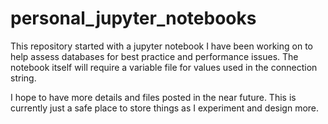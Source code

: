 # personal_jupyter_notebooks

This repository started with a jupyter notebook I have been working on to help assess databases for best practice and performance issues.
The notebook itself will require a variable file for values used in the connection string.

I hope to have more details and files posted in the near future. This is currently just a safe place to store things as I experiment and 
design more.
